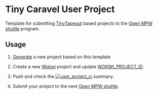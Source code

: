 # Tiny Caravel User Project

Template for submitting [TinyTapeout](https://tinytapeout.com) based projects to the [Open MPW shuttle](https://developers.google.com/silicon) program.

## Usage

1. [Generate](https://github.com/proppy/tiny_caravel_project_example/generate) a new project based on this template

2. Create a new [Wokwi](https://wokwi.com/) project and update [WOKWI_PROJECT_ID](Makefile#L1).

3. Push and check the [![user_project_ci](https://github.com/proppy/tiny_caravel_user_project/actions/workflows/user_project_ci.yml/badge.svg)](https://github.com/proppy/tiny_caravel_user_project/actions/workflows/user_project_ci.yml) summary.

4. Submit your project to the next [Open MPW shuttle](https://efabless.com/open_shuttle_program).
